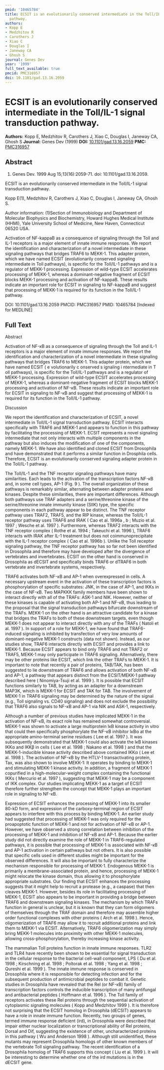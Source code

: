 ```yaml
---
pmid: '10465784'
title: ECSIT is an evolutionarily conserved intermediate in the Toll/IL-1 signal transduction
  pathway.
authors:
- Kopp E
- Medzhitov R
- Carothers J
- Xiao C
- Douglas I
- Janeway CA
- Ghosh S
journal: Genes Dev
year: '1999'
full_text_available: true
pmcid: PMC316957
doi: 10.1101/gad.13.16.2059
---
```


# ECSIT is an evolutionarily conserved intermediate in the Toll/IL-1 signal transduction pathway.
**Authors:** Kopp E, Medzhitov R, Carothers J, Xiao C, Douglas I, Janeway CA, Ghosh S
**Journal:** Genes Dev (1999)
**DOI:** [10.1101/gad.13.16.2059](https://doi.org/10.1101/gad.13.16.2059)
**PMC:** [PMC316957](https://www.ncbi.nlm.nih.gov/pmc/articles/PMC316957/)

## Abstract

1. Genes Dev. 1999 Aug 15;13(16):2059-71. doi: 10.1101/gad.13.16.2059.

ECSIT is an evolutionarily conserved intermediate in the Toll/IL-1 signal 
transduction pathway.

Kopp E(1), Medzhitov R, Carothers J, Xiao C, Douglas I, Janeway CA, Ghosh S.

Author information:
(1)Section of Immunobiology and Department of Molecular Biophysics and 
Biochemistry, Howard Hughes Medical Institute (HHMI), Yale University School of 
Medicine, New Haven, Connecticut 06520 USA.

Activation of NF-kappaB as a consequence of signaling through the Toll and IL-1 
receptors is a major element of innate immune responses. We report the 
identification and characterization of a novel intermediate in these signaling 
pathways that bridges TRAF6 to MEKK-1. This adapter protein, which we have named 
ECSIT (evolutionarily conserved signaling intermediate in Toll pathways), is 
specific for the Toll/IL-1 pathways and is a regulator of MEKK-1 processing. 
Expression of wild-type ECSIT accelerates processing of MEKK-1, whereas a 
dominant-negative fragment of ECSIT blocks MEKK-1 processing and activation of 
NF-kappaB. These results indicate an important role for ECSIT in signaling to 
NF-kappaB and suggest that processing of MEKK-1 is required for its function in 
the Toll/IL-1 pathway.

DOI: 10.1101/gad.13.16.2059
PMCID: PMC316957
PMID: 10465784 [Indexed for MEDLINE]

## Full Text

Abstract

Activation of NF-κB as a consequence of signaling through the Toll and IL-1 receptors is a major element of innate immune responses. We report the identification and characterization of a novel intermediate in these signaling pathways that bridges TRAF6 to MEKK-1. This adapter protein, which we have named ECSIT ( e volutionarily c onserved s ignaling i ntermediate in T oll pathways), is specific for the Toll/IL-1 pathways and is a regulator of MEKK-1 processing. Expression of wild-type ECSIT accelerates processing of MEKK-1, whereas a dominant-negative fragment of ECSIT blocks MEKK-1 processing and activation of NF-κB. These results indicate an important role for ECSIT in signaling to NF-κB and suggest that processing of MEKK-1 is required for its function in the Toll/IL-1 pathway.

Discussion

We report the identification and characterization of ECSIT, a novel intermediate in Toll/IL-1 signal transduction pathway. ECSIT interacts specifically with TRAF6 and MEKK-1 and appears to function in this pathway by facilitating the processing of MEKK-1. ECSIT represents a novel signaling intermediate that not only interacts with multiple components in the pathway but also induces the modification of one of the components, namely MEKK-1. We have also identified and cloned ECSIT from Drosophila and have demonstrated that it performs a similar function in Drosphila cells. Therefore, ECSIT is an evolutionarily conserved signaling adapter protein in the Toll/IL-1 pathway.

The Toll/IL-1 and the TNF receptor signaling pathways have many similarities. Each leads to the activation of the transcription factors NF-κB and, in some cell types, AP-1 (Fig. 9 ). The overall organization of these pathways is remarkably similar, alternating between adapter proteins and kinases. Despite these similarities, there are important differences. Although both pathways use TRAF adapters and a serine/threonine kinase of the serine/threonine innate immunity kinase (SIIK) type, the specific components in each pathway appear to be distinct. The TNF receptor pathway uses TRAF2, TRAF5, and the RIP kinase, whereas the Toll/IL-1 receptor pathway uses TRAF6 and IRAK ( Cao et al. 1996a , b ; Muzio et al. 1997 ; Wesche et al. 1997 ). Furthermore, whereas TRAF2 interacts with the TNF receptor complex ( Rothe et al. 1994 ; Takeuchi et al. 1996 ), TRAF6 interacts with IRAK after IL-1 treatment but does not coimmunoprecipitate with the IL-1 receptor complex ( Cao et al. 1996b ). Unlike the Toll receptor signaling pathway, the TNF receptor pathway has so far not been identified in Drosophila and therefore may have developed after the divergence of vertebrates and invertebrates. ECSIT on the other hand is conserved in Drosophila as dECSIT and specifically binds TRAF6 or dTRAF6 in both vertebrate and invertebrate systems, respectively.

TRAF6 activates both NF-κB and AP-1 when overexpressed in cells. A necessary upstream event in the activation of these transcription factors is phosphorylation of specific substrates: JNK, in the case of AP-1, and IKKs in the case of NF-κB. Two MAPKKK family members have been shown to interact directly with all of the TRAFs: ASK-1 and NIK. However, neither of these kinases is capable of activating both AP-1 and NF-κB, thus leading to the proposal that the signal transduction pathways bifurcate downstream of the TRAFs. MEKK-1 on the other hand is an attractive candidate for a kinase that bridges the TRAFs to both of these downstream targets, even though MEKK-1 does not appear to interact directly with any of the TRAFs ( Natoli et al. 1997 ). In support of a role for MEKK-1, we have found that TRAF6-induced signaling is inhibited by transfection of very low amounts of dominant-negative MEKK-1 constructs (data not shown). Instead, as our studies show, TRAF6 interacts directly with ECSIT and provides a link to MEKK-1. Because ECSIT appears to bind only TRAF6 and not TRAF2 or TRAF5, MEKK-1 may only participate in TRAF6 signaling. Alternatively, there may be other proteins like ECSIT, which link the other TRAFs to MEKK-1. It is important to note that recently a pair of proteins, TAB/TAK, has been suggested to lie downstream of TRAF6 and allows activation of both NF-κB and AP-1, a pathway that appears distinct from the ECSIT/MEKK-1 pathway described here ( Ninomiya-Tsuji et al. 1999 ). It is possible that ECSIT functions similarly to TAB, by acting as an adapter for a downstream MAP3K, which is MEKK-1 for ECSIT and TAK for TAB. The involvement of MEKK-1 in TRAF6 signaling may be determined by the nature of the signal (e.g., Toll signaling vs. CD40 signaling) and does not exclude the possibility that TRAF6 also signals to NF-κB and AP-1 via NIK and ASK-1, respectively.

Although a number of previous studies have implicated MEKK-1 in the activation of NF-κB, its exact role has remained somewhat controversial. MEKK-1 was shown to activate a large multiprotein IκB kinase activity in vitro that could then specifically phosphorylate the NF-κB inhibitor IκBα at the appropriate amino-terminal serine residues ( Lee et al. 1997 ). It was subsequently demonstrated that MEKK-1 could also activate the IκB kinases IKKα and IKKβ in cells ( Lee et al. 1998 ; Nakano et al. 1998 ) and that the MEKK-1-inducible kinase activity described above contained IKKα ( Lee et al. 1998 ). The activation of NF-κB by the HTLV-1 transactivating protein, Tax, was also shown to involve MEKK-1: It operates by binding to MEKK-1 and stimulating MEKK-1 kinase activity. In addition, a fragment of MEKK-1 copurified in a high-molecular-weight complex containing the functional IKKs ( Mercurio et al. 1997 ), suggesting that MEKK-1 may be a component of IKK complex. Our studies implicating MEKK-1 as a target of ECSIT therefore further strengthen the concept that MEKK-1 plays an important role in signaling to NF-κB.

Expression of ECSIT enhances the processing of MEKK-1 into its smaller 80-kD form, and expression of the carboxy-terminal region of ECSIT appears to interfere with this process by binding MEKK-1. An earlier study had suggested that processing of MEKK-1 was only required for the proapoptotic function of MEKK-1 and not for activation of NF-κB or AP-1. However, we have observed a strong correlation between inhibition of the processing of MEKK-1 and inhibition of NF-κB and AP-1. Because the earlier study did not directly examine the role of MEKK-1 in TRAF6-regulated pathways, it is possible that processing of MEKK-1 is associated with NF-κB and AP-1 activation in certain pathways but not others. It is also possible that specific cells used in different studies might be important for the observed differences. It will also be important to fully characterize the mechanism responsible for processing of MEKK-1. Endogenous MEKK-1 is primarily a membrane-associated protein, and hence, processing of MEKK-1 might relocate the kinase domain, thus allowing it to phosphorylate appropriate substrates. Our finding that ECSIT enhances the processing suggests that it might help to recruit a protease (e.g., a caspase) that then cleaves MEKK-1. However, besides its role in facilitating processing of MEKK-1, ECSIT also appears to be important in providing a bridge between TRAF6 and downstream signaling kinases. The mechanism by which TRAFs function in general is unclear, but it is known that they can form oligomers of themselves through the TRAF domain and therefore may assemble higher order functional complexes with other proteins ( Arch et al. 1998 ). Hence, oligomerization of TRAF6 may allow it to recruit additional proteins and link them to MEKK-1 via ECSIT. Alternatively, TRAF6 oligomerization may simply bring MEKK-1 molecules into proximity with other MEKK-1 molecules, allowing cross-phosphorylation, thereby increasing kinase activity.

The mammalian Toll proteins function in innate immune responses. TLR2 and TLR4 have recently been shown to be essential for signal transduction in the cellular response to the bacterial cell-wall component, LPS ( Du et al. 1998 ; Kirschning et al. 1998 ; Poltorak et al. 1998 ; Yang et al. 1998 ; Qureshi et al. 1999 ). The innate immune response is conserved in Drosophila where it is responsible for detecting infection and for the subsequent production of antimicrobial peptides to combat it. Genetic studies in Drosophila have revealed that the Rel (or NF-κB) family of transcription factors controls the inducible transcription of many antifungal and antibacterial peptides ( Hoffmann et al. 1996 ). The Toll family of receptors activates these Rel proteins through the sequential activation of cytoplasmic signaling molecules ( Kopp and Medzhitov 1999 ). It is therefore not surprising that the ECSIT homolog in Drosophila (dECSIT) appears to have a role in innate immune function. Recently, two groups of genes, termed immune response deficient (ird), in Drosophila were described that impair either nuclear localization or transcriptional ability of Rel proteins, Dorsal and Dif, suggesting the existence of other, uncharacterized proteins in this pathway ( Wu and Anderson 1998 ). Although still unidentified, these mutants may represent Drosophila homologs of other known members of the vertebrate Toll signaling pathway. The recent identification of a Drosophila homolog of TRAF6 supports this concept ( Liu et al. 1999 ). It will be interesting to determine whether one of the ird mutations is in the dECSIT gene.
